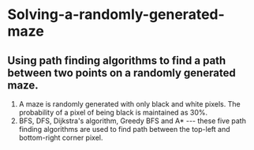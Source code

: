# Solving-a-randomly-generated-maze
Using path finding algorithms to find a path between two points on a randomly generated maze.
------------------------------------------------------------------------------------------------
1. A maze is randomly generated with only black and white pixels. The probability of a pixel of being black is maintained as 30%.
2. BFS, DFS, Dijkstra's algorithm, Greedy BFS and A* --- these five path finding algorithms are used to find path between the top-left and bottom-right corner pixel.
